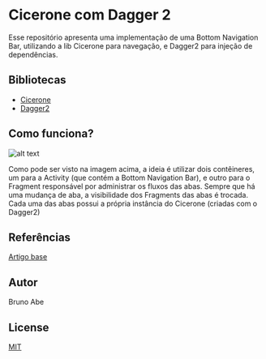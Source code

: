 # Cicerone com Dagger 2
Esse repositório apresenta uma implementação de uma Bottom Navigation Bar, 
utilizando a lib Cicerone para navegação, e Dagger2 para injeção de dependências.

## Bibliotecas
- [Cicerone](https://github.com/terrakok/Cicerone)
- [Dagger2](https://github.com/google/dagger)

## Como funciona?
![alt text](https://i.imgur.com/ZM0SIYJ.png)

Como pode ser visto na imagem acima, a ideia é utilizar dois contêineres, um para a Activity (que contém a Bottom Navigation Bar), e outro para o Fragment responsável por administrar os fluxos das abas. Sempre que há uma mudança de aba, a visibilidade dos Fragments das abas é trocada. Cada uma das abas possui a própria instância do Cicerone (criadas com o Dagger2)

## Referências
[Artigo base](https://medium.com/@yurimachioni/creating-an-instagram-like-flow-using-cicerone-and-dagger2-bottomnavigation-with-fragments-777771ff4401)

## Autor
Bruno Abe

## License
[MIT](https://choosealicense.com/licenses/mit/)
